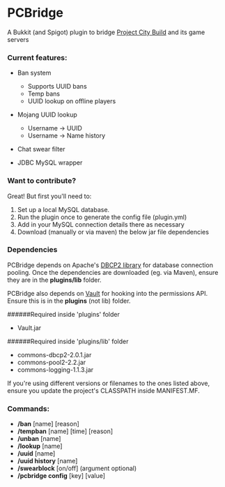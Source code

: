 # PCBridge
A Bukkit (and Spigot) plugin to bridge [Project City Build](www.projectcitybuild.com) and its game servers

### Current features:
* Ban system
  * Supports UUID bans
  * Temp bans
  * UUID lookup on offline players
* Mojang UUID lookup
  * Username -> UUID
  * Username -> Name history
* Chat swear filter
  
* JDBC MySQL wrapper

### Want to contribute?
Great! But first you'll need to:

1. Set up a local MySQL database.
2. Run the plugin once to generate the config file (plugin.yml)
3. Add in your MySQL connection details there as necessary
4. Download (manually or via maven) the below jar file dependencies

### Dependencies
PCBridge depends on Apache's [DBCP2 library](https://commons.apache.org/proper/commons-dbcp/) for database connection pooling. Once the dependencies are downloaded (eg. via Maven), ensure they are in the <b>plugins/lib</b> folder.

PCBridge also depends on [Vault](http://dev.bukkit.org/bukkit-plugins/vault/) for hooking into the permissions API. Ensure this is in the <b>plugins</b> (not lib) folder.

######Required inside 'plugins' folder
* Vault.jar

######Required inside 'plugins/lib' folder
* commons-dbcp2-2.0.1.jar
* commons-pool2-2.2.jar
* commons-logging-1.1.3.jar

If you're using different versions or filenames to the ones listed above, ensure you update the project's CLASSPATH inside MANIFEST.MF.

### Commands:
* <b>/ban</b> [name] [reason]
* <b>/tempban</b> [name] [time] [reason]
* <b>/unban</b> [name]
* <b>/lookup</b> [name]
* <b>/uuid</b> [name]
* <b>/uuid history</b> [name]
* <b>/swearblock</b> [on/off]   (argument optional)
* <b>/pcbridge config</b> [key] [value]
